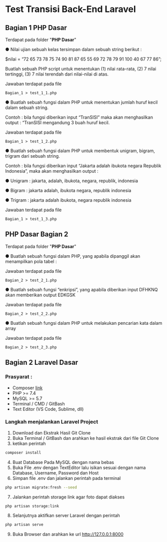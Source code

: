 # Test Transisi Back-End Laravel

## Bagian 1 PHP Dasar
Terdapat pada folder "**PHP Dasar**"

● Nilai ujian sebuah kelas tersimpan dalam sebuah string berikut :

$nilai = “72 65 73 78 75 74 90 81 87 65 55 69 72 78 79 91 100 40 67 77 86”;

Buatlah sebuah PHP script untuk menentukan (1) nilai rata-rata, (2) 7 nilai tertinggi, (3) 7 nilai terendah dari nilai-nilai di atas.

Jawaban terdapat pada file

`Bagian_1 > test_1_1.php`



● Buatlah sebuah fungsi dalam PHP untuk menentukan jumlah huruf kecil dalam sebuah string.

Contoh : bila fungsi diberikan input “TranSISI” maka akan menghasilkan output : “TranSISI mengandung 3 buah huruf kecil.

Jawaban terdapat pada file

`Bagian_1 > test_1_2.php`

● Buatlah sebuah fungsi dalam PHP untuk membentuk unigram, bigram, trigram dari sebuah string.

Contoh : bila fungsi diberikan input “Jakarta adalah ibukota negara Republik Indonesia”, maka akan menghasilkan output :

● Unigram : jakarta, adalah, ibukota, negara, republik, indonesia

● Bigram : jakarta adalah, ibukota negara, republik indonesia

● Trigram : jakarta adalah ibukota, negara republik indonesia

Jawaban terdapat pada file

`Bagian_1 > test_1_3.php`

## PHP Dasar Bagian 2
Terdapat pada folder "**PHP Dasar**"

● Buatlah sebuah fungsi dalam PHP, yang apabila dipanggil akan menampilkan pola tabel  :

Jawaban terdapat pada file

`Bagian_2 > test_2_1.php`

● Buatlah sebuah fungsi “enkripsi”, yang apabila diberikan input DFHKNQ akan memberikan output EDKGSK

Jawaban terdapat pada file

`Bagian_2 > test_2_2.php`

● Buatlah sebuah fungsi dalam PHP untuk melakukan pencarian kata dalam array 

Jawaban terdapat pada file

`Bagian_2 > test_2_3.php`

## Bagian 2 Laravel Dasar

### Prasyarat : 

* Composer [link](https://getcomposer.org/download/)
* PHP >= 7.4
* MySQL >= 5.7
* Terminal / CMD / GitBash
* Text Editor (VS Code, Sublime, dll)

### Langkah menjalankan Laravel Project

1. Download dan Ekstrak Hasil Git Clone
2. Buka Terminal / GitBash dan arahkan ke hasil ekstrak dari file Git Clone
3. ketikan perintah
```bash
composer install
```
4. Buat Database Pada MySQL dengan nama bebas
5. Buka File .env dengan TextEditor lalu isikan sesuai dengan nama Database, Username, Password dan Host
6. Simpan file .env dan jalankan perintah pada terminal
```bash
php artisan migrate:fresh --seed
```
7. Jalankan perintah storage link agar foto dapat diakses
```bash
php artisan storage:link
``` 
8. Selanjutnya aktifkan server Laravel dengan perintah
```bash
php artisan serve
``` 
9. Buka Browser dan arahkan ke url http://127.0.0.1:8000